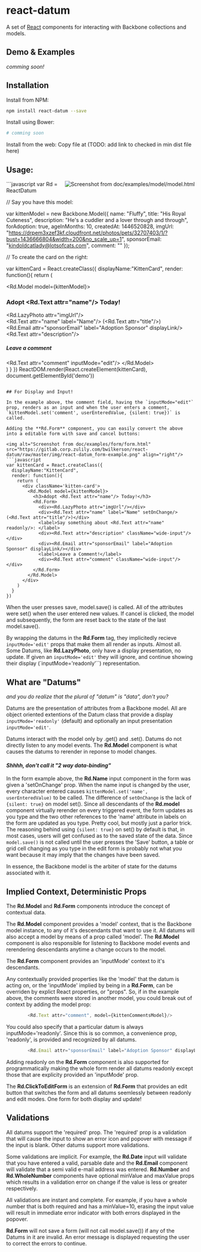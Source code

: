 react-datum
============

A set of [React](https://facebook.github.io/react/) components for interacting with Backbone collections and models.

## Demo & Examples
*comming soon!*

## Installation

Install from NPM:
```bash
npm install react-datum --save
```

Install using Bower:
```bash
# comming soon
```

Install from the web:  Copy file at (TODO: add link to checked in min dist file here)

## Usage:
<img alt="Screenshot from doc/examples/model/model.html" src="https://gitlab.corp.zulily.com/bwilkerson/react-datum/raw/master/img/react-datum_model-example.png" align="right"/>
```javascript
var Rd = ReactDatum

// Say you have this model:

var kittenModel = new Backbone.Model({
  name: "Fluffy",
  title: "His Royal Cuteness",
  description: "He's a cuddler and a lover through and through",
  forAdoption: true,
  ageInMonths: 10,
  createdAt: 1446520828,
  imgUrl: "https://drpem3xzef3kf.cloudfront.net/photos/pets/32707403/1/?bust=1436666804&width=200&no_scale_up=1",
  sponsorEmail: "kindoldcatlady@lotsofcats.com",
  comment: ""
});

// To create the card on the right:

var kittenCard = React.createClass({
  displayName:"KittenCard",
  render: function(){
    return (
      <div className='kitten-card'>
        <Rd.Model model={kittenModel}>
          <h3>Adopt <Rd.Text attr="name"/> Today!</h3>
          <div><Rd.LazyPhoto attr="imgUrl"/></div>
          <div><Rd.Text attr="name" label="Name"/> (<Rd.Text attr="title"/>)</div>
          <div><Rd.Email attr="sponsorEmail" label="Adoption Sponsor" displayLink/></div>
          <Rd.Text attr="description"/>
          <h5>Leave a comment</h5>
          <Rd.Text attr="comment" inputMode="edit"/>
        </Rd.Model>
      </div>
    )
  }
})
ReactDOM.render(React.createElement(kittenCard), document.getElementById('demo'))

```

## For Display and Input!

In the example above, the comment field, having the `inputMode="edit"` prop, renders as an input and when the user enters a comment, `kittenModel.set('comment', userEnteredValue, {silent: true})` is called.

Adding the **Rd.Form** component, you can easily convert the above into a editable form with save and cancel buttons:

<img alt="Screenshot from doc/examples/form/form.html" src="https://gitlab.corp.zulily.com/bwilkerson/react-datum/raw/master/img/react-datum_form-example.png" align="right"/>
```javascript
var kittenCard = React.createClass({
  displayName:"KittenCard",
  render: function(){
    return (
      <div className='kitten-card'>
        <Rd.Model model={kittenModel}>
          <h3>Adopt <Rd.Text attr="name"/> Today!</h3>
          <Rd.Form>
            <div><Rd.LazyPhoto attr="imgUrl"/></div>
            <div><Rd.Text attr="name" label="Name" setOnChange/> (<Rd.Text attr="title"/>)</div>
            <label>Say something about <Rd.Text attr="name" readonly/>: </label>
            <div><Rd.Text attr="description" className="wide-input"/></div>
            <div><Rd.Email attr="sponsorEmail" label="Adoption Sponsor" displayLink/></div>
            <label>Leave a Comment!</label>
            <div><Rd.Text attr="comment" className="wide-input"/></div>
          </Rd.Form>
        </Rd.Model>
      </div>
    )
  }
})
```

When the user presses save, model.save() is called.   All of the attributes were set() when the user entered new values.  If cancel is clicked, the model and subsequently, the form are reset back to the state of the last model.save().

By wrapping the datums in the **Rd.Form** tag, they implicitedly recieve `inputMode='edit'` props that make them all render as inputs.  Almost all.  Some Datums, like **Rd.LazyPhoto**, only have a display presentation, no update.  If given an `inputMode='edit'` they will ignore, and continue showing their display (`inputMode='readonly'``) representation.  

## What are "Datums"
*and you do realize that the plural of "datum" is "data", don't you?*

Datums are the presentation of attributes from a Backbone model.  All are object oriented extentions of the Datum class that provide a display `inputMode='readonly'` (default) and optionally an input presentation `inputMode='edit'`.  

Datums interact with the model only by .get() and .set().  Datums do not directly listen to any model events.  The **Rd.Model** component is what causes the datums to rerender in reponse to model changes.  

#### *Shhhh, don't call it "2 way data-binding"*

In the form example above, the **Rd.Name** input component in the form was given a 'setOnChange' prop.  When the name input is changed by the user, every character entered causes `kittenModel.set('name', userEnteredValue)` to be called.  The difference of `setOnChange` is the lack of `{silent: true}` on model set().  Since all descendants of the **Rd.model** component virtually rerender on every triggered event, the form updates as you type and the two other references to the 'name' attribute in labels on the form are updated as you type.  Pretty cool, but mostly just a parlor trick.  The reasoning behind using `{silent: true}` on set() by default is that, in most cases, users will get confused as to the saved state of the data. Since `model.save()` is not called until the user presses the 'Save' button, a table or grid cell changing as you type in the edit form is probably not what you want because it may imply that the changes have been saved.   

In essence, the Backbone model is the arbiter of state for the datums associated with it.  

## Implied Context, Deterministic Props

The **Rd.Model** and **Rd.Form** components introduce the concept of contextual data.

The **Rd.Model** component provides a 'model' context, that is the Backbone model instance, to any of it's descendants that want to use it.  All datums will also accept a model by means of a prop called 'model'.  The **Rd.Model** component is also responsible for listening to Backbone model events and rerendering descendants anytime a change occurs to the model.   

The **Rd.Form** component provides an 'inputMode' context to it's descendants.

Any contextually provided properties like the 'model' that the datum is acting on, or the 'inputMode' implied by being in a **Rd.Form**, can be overriden by explict React properties, or "props".  So, if in the example above, the comments were stored in another model, you could break out of context by adding the model prop:  

```javascript
        <Rd.Text attr="comment", model={kittenCommentsModel}/>
```
You could also specify that a particular datum is always inputMode='readonly'.  Since this is so common, a convenience prop, 'readonly', is provided and recognized by all datums.
```javascript
        <Rd.Email attr="sponsorEmail" label="Adoption Sponsor" displayLink readonly/>
```
Adding readonly on the **Rd.Form** component is also supported for programmatically making the whole form render all datums readonly except those that are explicity provided an 'inputMode' prop.  

The **Rd.ClickToEditForm** is an extension of **Rd.Form** that provides an edit button that switches the form and all datums seemlessly between readonly and edit modes.  One form for both display and update!   

## Validations

All datums support the 'required' prop.  The 'required' prop is a validation that will cause the input to show an error icon and popover with message if the input is blank.  Other datums support more validations.  

Some validations are implicit.  For example, the **Rd.Date** input will validate that you have entered a valid, parsable date and the **Rd.Email** component will validate that a semi valid e-mail address was entered.   **Rd.Number** and **Rd.WholeNumber** components have optional minValue and maxValue props which results in a validation error on change if the value is less or greater respectively.

All validations are instant and complete.  For example, if you have a whole number that is both required and has a minValue=10, erasing the input value will result in immediate error indicator with both errors displayed in the popover.

**Rd.Form** will not save a form (will not call model.save()) if any of the Datums in it are invalid.  An error message is displayed requesting the user to correct the errors to continue.

